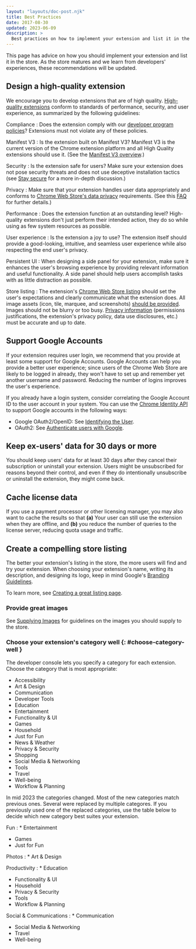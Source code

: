 ```yaml
---
layout: "layouts/doc-post.njk"
title: Best Practices
date: 2017-08-30
updated: 2023-06-09
description: >
  Best practices on how to implement your extension and list it in the Chrome Web Store.
---
```


This page has advice on how you should implement your extension and list it in the store. As the store
matures and we learn from developers' experiences, these recommendations will be updated.

## Design a high-quality extension

We encourage you to develop extensions that are of high quality. [High-quality extensions](/docs/webstore/program-policies/quality-guidelines/) conform to
standards of performance, security, and user experience, as summarized by the following guidelines:

Compliance 
: Does the extension comply with our [developer program policies][program policies]? Extensions must not violate any of these policies.

Manifest V3
: Is the extension built on Manifest V3? Manifest V3 is the current version of the
Chrome extension platform and all High Quality extensions should use it. (See the [Manifest V3 overview][mv3-overview].)

Security
: Is the extension safe for users? Make sure your extension does not pose security threats and does not use deceptive installation tactics (see [Stay secure][stay-secure] for a more in-depth
discussion.)

Privacy
: Make sure that your extension handles user data appropriately and conforms to [Chrome
Web Store's data privacy](/docs/webstore/program-policies/privacy) requirements. (See this [FAQ][user-data-faq] for further details.)

Performance
: Does the extension function at an outstanding level? High-quality extensions don't
just perform their intended action, they do so while using as few system resources as possible.

User experience
: Is the extension a joy to use? The extension itself should provide a good-looking,
intuitive, and seamless user experience while also respecting the end user's privacy.

Persistent UI
: When designing a side panel for your extension, make sure it enhances the user's browsing experience by providing relevant information and useful functionality. A side panel should help users accomplish tasks with as little distraction as possible.

Store listing
: The extension's [Chrome Web Store listing][completing-listing] should set the user's
expectations and clearly communicate what the extension does. All image assets (icon, tile, marquee,
and screenshots) [should be provided][supplying-images]. Images should not be blurry or too busy.
[Privacy information][dashboard-privacy] (permissions justifications, the extension's privacy
policy, data use disclosures, etc.) must be accurate and up to date.

## Support Google Accounts

If your extension requires user login, we recommend that you provide at least some support for
Google Accounts. Google Accounts can help you provide a better user experience; since users of the
Chrome Web Store are likely to be logged in already, they won't have to set up and remember yet
another username and password. Reducing the number of logins improves the user's experience.

If you already have a login system, consider correlating the Google Account ID to the user account
in your system. You can use the [Chrome Identity API][identity-api] to support Google accounts in the following
ways:

- Google OAuth2/OpenID: See [Identifying the User][identify-user].
- OAuth2: See [Authenticate users with Google][oauth2-tutorial].

## Keep ex-users' data for 30 days or more

You should keep users' data for at least 30 days after they cancel their subscription or uninstall
your extension. Users might be unsubscribed for reasons beyond their control, and even if they do
intentionally unsubscribe or uninstall the extension, they might come back.

## Cache license data

If you use a payment processor or other licensing manager, you may also want to cache the results so
that **(a)** Your user can still use the extension when they are offline, and **(b)** you reduce the
number of queries to the license server, reducing quota usage and traffic.

## Create a compelling store listing

The better your extension's listing in the store, the more users will find and try your extension.
When choosing your extension's name, writing its description, and designing its logo, keep in mind
Google's [Branding Guidelines][cws-branding].

To learn more, see [Creating a great listing page][great-listing-page].

### Provide great images

See [Supplying Images][cws-images] for guidelines on the images you should supply to the store.

### Choose your extension's category well {: #choose-category-well }

The developer console lets you specify a category for each extension. Choose the category
that is most appropriate:

* Accessibility
* Art & Design
* Communication
* Developer Tools
* Education
* Entertainment
* Functionality & UI
* Games
* Household
* Just for Fun
* News & Weather
* Privacy & Security
* Shopping
* Social Media & Networking
* Tools
* Travel
* Well-being
* Workflow & Planning

In mid 2023 the categories changed. Most of the new categories match previous ones. Several were
replaced by multiple categores. If you previously used one of the replaced categories, use the
table below to decide which new category best suites your extension. 

Fun
: * Entertainment
  * Games
  * Just for Fun

Photos
: * Art & Design

Productivity
: * Education
  * Functionality & UI
  * Household
  * Privacy & Security
  * Tools
  * Workflow & Planning

Social & Communications
: * Communication
  * Social Media & Networking
  * Travel
  * Well-being

[oauth2-tutorial]: /docs/extensions/mv3/tut_oauth/
[completing-listing]: /docs/webstore/cws-dashboard-listing/
[cws-branding]: /docs/webstore/branding
[cws-images]: /docs/webstore/images
[dashboard-privacy]: /docs/webstore/cws-dashboard-privacy/
[great-listing-page]: /docs/webstore/best_listing/
[identity-api]: /docs/extensions/reference/identity/
[identify-user]: /docs/webstore/identify_user
[mv3-overview]: /docs/extensions/mv3/intro/mv3-overview/
[program policies]: /docs/webstore/program-policies/
[stay-secure]: /docs/extensions/mv3/security/
[supplying-images]: /docs/webstore/images/
[user-data-faq]: /docs/webstore/user_data/
